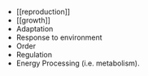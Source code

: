 - [[reproduction]]
- [[growth]]
- Adaptation
- Response to environment
- Order
- Regulation
- Energy Processing (i.e. metabolism).